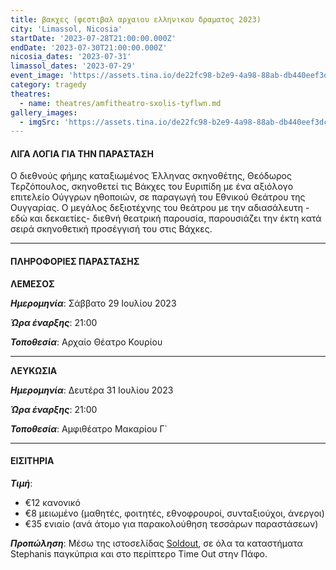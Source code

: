 ```yaml
---
title: βακχες (φεστιβαλ αρχαιου ελληνικου δραματος 2023)
city: 'Limassol, Nicosia'
startDate: '2023-07-28T21:00:00.000Z'
endDate: '2023-07-30T21:00:00.000Z'
nicosia_dates: '2023-07-31'
limassol_dates: '2023-07-29'
event_image: 'https://assets.tina.io/de22fc98-b2e9-4a98-88ab-db440eef3dc1/Vakxes_1.jpg'
category: tragedy
theatres:
  - name: theatres/amfitheatro-sxolis-tyflwn.md
gallery_images:
  - imgSrc: 'https://assets.tina.io/de22fc98-b2e9-4a98-88ab-db440eef3dc1/Vakxes_2.jpg'
---
```


#### ΛΙΓΑ ΛΟΓΙΑ ΓΙΑ ΤΗΝ ΠΑΡΑΣΤΑΣΗ

Ο διεθνούς	φήμης	καταξιωμένος Έλληνας	σκηνοθέτης,	Θεόδωρος	Τερζόπουλος, σκηνοθετεί τις Βάκχες	του Ευριπίδη με ένα αξιόλογο επιτελείο Ούγγρων ηθοποιών, σε παραγωγή του Εθνικού Θεάτρου της Ουγγαρίας. Ο μεγάλος δεξιοτέχνης του θεάτρου με την αδιασάλευτη - εδώ και δεκαετίες- διεθνή θεατρική παρουσία, παρουσιάζει την έκτη κατά σειρά σκηνοθετική	προσέγγισή του στις Βάχκες.

***

#### ΠΛΗΡΟΦΟΡΙΕΣ ΠΑΡΑΣΤΑΣΗΣ

**ΛΕΜΕΣΟΣ**

***Ημερομηνία***: Σάββατο 29 Ιουλίου 2023

***Ώρα έναρξης***: 21:00

***Τοποθεσία***: Αρχαίο Θέατρο Κουρίου

***

**ΛΕΥΚΩΣΙΑ**

***Ημερομηνία***: Δευτέρα 31 Ιουλίου 2023

***Ώρα έναρξης***: 21:00

***Τοποθεσία***: Αμφιθέατρο Μακαρίου Γ΄

***

#### ΕΙΣΙΤΗΡΙΑ

***Τιμή***:

* €12 κανονικό
* €8 μειωμένο	(μαθητές, φοιτητές, εθνοφρουροί, συνταξιούχοι, άνεργοι)
* €35 ενιαίο (ανά άτομο για παρακολούθηση τεσσάρων παραστάσεων)

***Προπώληση***: Μέσω της ιστοσελίδας [Soldout](https://www.soldoutticketbox.com/international-festival-of-ancient-greek-drama-2023/?lang=en), σε όλα τα καταστήματα Stephanis παγκύπρια και στο περίπτερο Time Out στην Πάφο.
